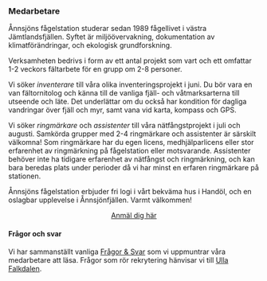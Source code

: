 ### Medarbetare

Ånnsjöns fågelstation studerar sedan 1989 fågellivet i västra Jämtlandsfjällen. Syftet är miljöövervakning, dokumentation av klimatförändringar, och ekologisk grundforskning.

Verksamheten bedrivs i form av ett antal projekt som vart och ett omfattar 1-2 veckors fältarbete för en grupp om 2-8 personer.

Vi söker *inventerare* till våra olika inventeringsprojekt i juni. Du bör vara en van fältornitolog och känna till de vanliga fjäll- och våtmarksarterna till utseende och läte. Det underlättar om du också har kondition för dagliga vandringar över fjäll och myr, samt vana vid karta, kompass och GPS.

Vi söker *ringmärkare* och *assistenter* till våra nätfångstprojekt i juli och augusti. Samkörda grupper med 2-4 ringmärkare och assistenter är särskilt välkomna! Som ringmärkare har du egen licens, medhjälparlicens eller stor erfarenhet av ringmärkning på fågelstation eller motsvarande. Assistenter behöver inte ha tidigare erfarenhet av nätfångst och ringmärkning, och kan bara beredas plats under perioder då vi har minst en erfaren ringmärkare på stationen.

Ånnsjöns fågelstation erbjuder fri logi i vårt bekväma hus i Handöl, och en oslagbar upplevelse i Ånnsjönfjällen. Varmt välkommen!

<p style="text-align:center">
    <a href="#volunteer/apply" class="button button-primary">Anmäl dig här</a>
</p>

#### Frågor och svar

Vi har sammanställt vanliga [Frågor &amp; Svar](#faq) som vi uppmuntrar våra medarbetare att läsa. Frågor som rör rekrytering hänvisar vi till [Ulla Falkdalen](mailto:ulla.falkdalen@annsjon.org).